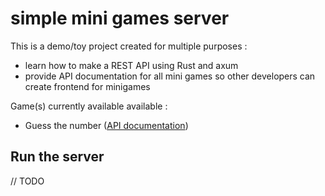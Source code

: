 # simple mini games server

This is a demo/toy project created for multiple purposes :
- learn how to make a REST API using Rust and axum
- provide API documentation for all mini games so other developers can create frontend for minigames
  
  

Game(s) currently available available :
- Guess the number ([API documentation](./guess_the_number/README.md))

## Run the server
// TODO